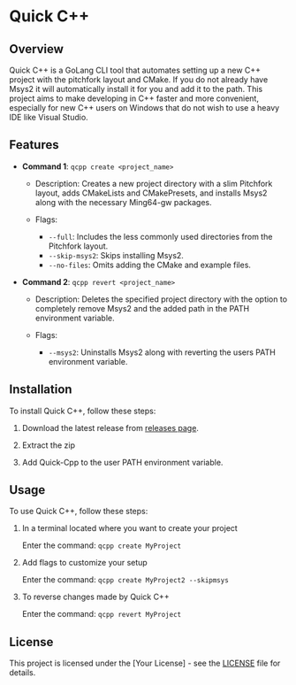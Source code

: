 # Quick C++

## Overview

Quick C++ is a GoLang CLI tool that automates setting up a new C++ project with the pitchfork layout and CMake. If you do not already have Msys2 it will automatically install it for you and add it to the path. This project aims to make developing in C++ faster and more convenient, especially for new C++ users on Windows that do not wish to use a heavy IDE like Visual Studio.

## Features

- **Command 1**: `qcpp create <project_name>`

  - Description: Creates a new project directory with a slim Pitchfork layout, adds CMakeLists and CMakePresets, and installs Msys2 along with the necessary Ming64-gw packages.

  - Flags:
    - `--full`: Includes the less commonly used directories from the Pitchfork layout.
    - `--skip-msys2`: Skips installing Msys2.
    - `--no-files`: Omits adding the CMake and example files.

- **Command 2**: `qcpp revert <project_name>`

  - Description: Deletes the specified project directory with the option to completely remove Msys2 and the added path in the PATH environment variable.

  - Flags:
    - `--msys2`: Uninstalls Msys2 along with reverting the users PATH environment variable.

## Installation

To install Quick C++, follow these steps:

1. Download the latest release from [releases page](https://github.com/MrPiink/Quick-Cpp/releases).

2. Extract the zip

3. Add Quick-Cpp to the user PATH environment variable.

## Usage

To use Quick C++, follow these steps:

1. In a terminal located where you want to create your project

   Enter the command:
   `qcpp create MyProject`

2. Add flags to customize your setup

   Enter the command:
   `qcpp create MyProject2 --skipmsys`

3. To reverse changes made by Quick C++

   Enter the command:
   `qcpp revert MyProject`

## License

This project is licensed under the [Your License] - see the [LICENSE](LICENSE) file for details.
